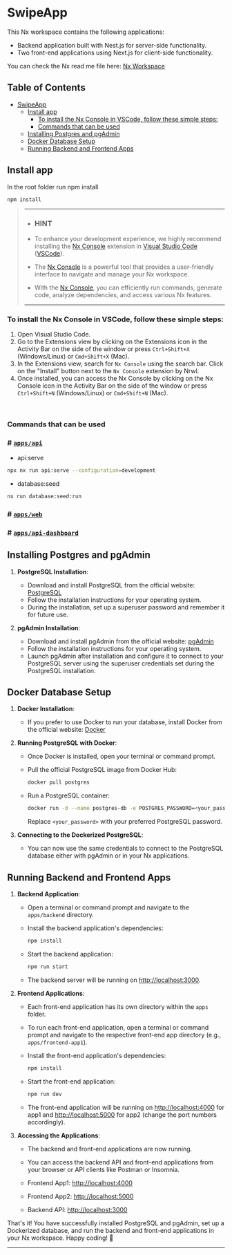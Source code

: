 # SwipeApp

This Nx workspace contains the following applications:

- Backend application built with Nest.js for server-side functionality.
- Two front-end applications using Next.js for client-side functionality.

You can check the Nx read me file here: [Nx Workspace](https://github.com/bogdanmosica/swipe-app/nx.README.md)
<!-- omit in toc -->
## Table of Contents

- [SwipeApp](#swipeapp)
  - [Install app](#install-app)
    - [To install the Nx Console in VSCode, follow these simple steps:](#to-install-the-nx-console-in-vscode-follow-these-simple-steps)
    - [Commands that can be used](#commands-that-can-be-used)
  - [Installing Postgres and pgAdmin](#installing-postgres-and-pgadmin)
  - [Docker Database Setup](#docker-database-setup)
  - [Running Backend and Frontend Apps](#running-backend-and-frontend-apps)

## Install app

In the root folder run npm install

```bash
npm install
```

> ---
>
> - ### HINT
>
> - To enhance your development experience, we highly recommend installing the [Nx Console](https://marketplace.visualstudio.com/items?itemName=nrwl.angular-console) extension in [Visual Studio Code](https://code.visualstudio.com/) ([VSCode](https://code.visualstudio.com/)).
> - The [Nx Console](https://marketplace.visualstudio.com/items?itemName=nrwl.angular-console) is a powerful tool that provides a user-friendly interface to navigate and manage your Nx workspace.
> - With the [Nx Console](https://marketplace.visualstudio.com/items?itemName=nrwl.angular-console), you can efficiently run commands, generate code, analyze dependencies, and access various Nx features.
>
> ---

### To install the Nx Console in VSCode, follow these simple steps:

1. Open Visual Studio Code.
2. Go to the Extensions view by clicking on the Extensions icon in the Activity Bar on the side of the window or press `Ctrl+Shift+X` (Windows/Linux) or `Cmd+Shift+X` (Mac).
3. In the Extensions view, search for `Nx Console` using the search bar.
Click on the "Install" button next to the `Nx Console` extension by Nrwl.
4. Once installed, you can access the Nx Console by clicking on the Nx Console icon in the Activity Bar on the side of the window or press `Ctrl+Shift+N` (Windows/Linux) or `Cmd+Shift+N` (Mac).
<br />

### Commands that can be used
<!-- omit in toc -->
### # [`apps/api`](https://github.com/bogdanmosica/swipe-app/tree/master/apps/api)

- api:serve

```bash
npx nx run api:serve --configuration=development
```

- database:seed
  
```bash
nx run database:seed:run
```
<!-- omit in toc -->
### # [`apps/web`](https://github.com/bogdanmosica/swipe-app/tree/master/apps/web)
<!-- omit in toc -->
### # [`apps/api-dashboard`](https://github.com/bogdanmosica/swipe-app/tree/master/apps/api-dashboard)

## Installing Postgres and pgAdmin

1. __PostgreSQL Installation__:
   - Download and install PostgreSQL from the official website: [PostgreSQL](https://www.postgresql.org/download/)
   - Follow the installation instructions for your operating system.
   - During the installation, set up a superuser password and remember it for future use.

1. __pgAdmin Installation__:
   - Download and install pgAdmin from the official website: [pgAdmin](https://www.pgadmin.org/download/)
   - Follow the installation instructions for your operating system.
   - Launch pgAdmin after installation and configure it to connect to your PostgreSQL server using the superuser credentials set during the PostgreSQL installation.

## Docker Database Setup

1. __Docker Installation__:
   - If you prefer to use Docker to run your database, install Docker from the official website: [Docker](https://www.docker.com/get-started)

2. __Running PostgreSQL with Docker__:
   - Once Docker is installed, open your terminal or command prompt.
   - Pull the official PostgreSQL image from Docker Hub:

     ```bash
     docker pull postgres
     ```

   - Run a PostgreSQL container:

     ```bash
     docker run -d --name postgres-db -e POSTGRES_PASSWORD=<your_password> -p 5432:5432 postgres
     ```

     Replace `<your_password>` with your preferred PostgreSQL password.

3. __Connecting to the Dockerized PostgreSQL__:
   - You can now use the same credentials to connect to the PostgreSQL database either with pgAdmin or in your Nx applications.

## Running Backend and Frontend Apps

1. __Backend Application__:
   - Open a terminal or command prompt and navigate to the `apps/backend` directory.
   - Install the backend application's dependencies:

     ```bash
     npm install
     ```

   - Start the backend application:

     ```bash
     npm run start
     ```

   - The backend server will be running on <http://localhost:3000>.

2. __Frontend Applications__:
   - Each front-end application has its own directory within the `apps` folder.
   - To run each front-end application, open a terminal or command prompt and navigate to the respective front-end app directory (e.g., `apps/frontend-app1`).
   - Install the front-end application's dependencies:

     ```bash
     npm install
     ```

   - Start the front-end application:

     ```bash
     npm run dev
     ```

   - The front-end application will be running on <http://localhost:4000> for app1 and <http://localhost:5000> for app2 (change the port numbers accordingly).

3. __Accessing the Applications__:
   - The backend and front-end applications are now running.
   - You can access the backend API and front-end applications from your browser or API clients like Postman or Insomnia.

   - Frontend App1: <http://localhost:4000>
   - Frontend App2: <http://localhost:5000>
   - Backend API: <http://localhost:3000>

That's it! You have successfully installed PostgreSQL and pgAdmin, set up a Dockerized database, and run the backend and front-end applications in your Nx workspace. Happy coding! 🚀

---
